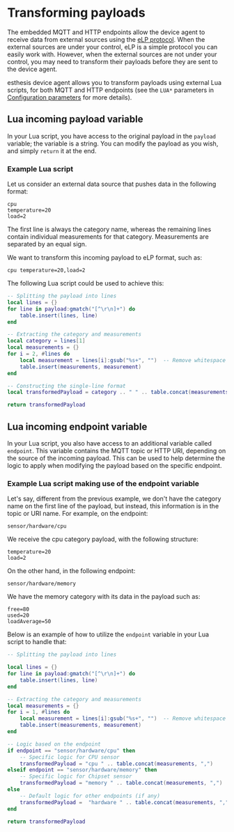 # Transforming payloads

The embedded MQTT and HTTP endpoints allow the device agent to receive data from external sources
using the [eLP protocol](../08-References/01-esthesis-line-protocol.md). When the external sources
are under your control, eLP is a simple protocol you can easily work with. However, when the
external sources are not under your control, you may need to transform their payloads before they
are sent to the device agent.

esthesis device agent allows you to transform payloads using external Lua scripts, for both MQTT
and HTTP endpoints (see the `LUA*` parameters in [Configuration parameters](02-Configuration%20parameters.md)
for more details).

## Lua incoming payload variable
In your Lua script, you have access to the original payload in the `payload` variable; the variable
is a string. You can modify the payload as you wish, and simply `return` it at the end.

### Example Lua script
Let us consider an external data source that pushes data in the following format:
```text
cpu
temperature=20
load=2
```

The first line is always the category name, whereas the remaining lines contain individual measurements
for that category. Measurements are separated by an equal sign.

We want to transform this incoming payload to eLP format, such as:
```text
cpu temperature=20,load=2
```
The following Lua script could be used to achieve this:
```lua
-- Splitting the payload into lines
local lines = {}
for line in payload:gmatch("[^\r\n]+") do
    table.insert(lines, line)
end

-- Extracting the category and measurements
local category = lines[1]
local measurements = {}
for i = 2, #lines do
    local measurement = lines[i]:gsub("%s+", "")  -- Remove whitespace
    table.insert(measurements, measurement)
end

-- Constructing the single-line format
local transformedPayload = category .. " " .. table.concat(measurements, ",")

return transformedPayload
```
## Lua incoming endpoint variable
In your Lua script, you also have access to an additional variable called `endpoint`.
This variable contains the MQTT topic or HTTP URI, depending on the source of the incoming payload.
This can be used to help determine the logic to apply when modifying the payload based on the specific endpoint.

### Example Lua script making use of the endpoint variable
Let's say, different from the previous example, we don't have the category name on the first line of the payload,
but instead, this information is in the topic or URI name.
For example, on the endpoint:

`sensor/hardware/cpu`

We receive the cpu category payload, with the following structure:
```text
temperature=20
load=2
```
On the other hand, in the following endpoint:

`sensor/hardware/memory`

We have the memory category  with its data in the payload such as:
```text
free=80
used=20
loadAverage=50
```

Below is an example of how to utilize the `endpoint` variable in your Lua script to handle that:
```lua
-- Splitting the payload into lines

local lines = {}
for line in payload:gmatch("[^\r\n]+") do
    table.insert(lines, line)
end

-- Extracting the category and measurements
local measurements = {}
for i = 1, #lines do
    local measurement = lines[i]:gsub("%s+", "")  -- Remove whitespace
    table.insert(measurements, measurement)
end

-- Logic based on the endpoint
if endpoint == "sensor/hardware/cpu" then
    -- Specific logic for CPU sensor
    transformedPayload = "cpu " .. table.concat(measurements, ",")
elseif endpoint == "sensor/hardware/memory" then
    -- Specific logic for Chipset sensor
    transformedPayload = "memory " .. table.concat(measurements, ",")
else
    -- Default logic for other endpoints (if any)
    transformedPayload =  "hardware " .. table.concat(measurements, ",")
end

return transformedPayload
```
